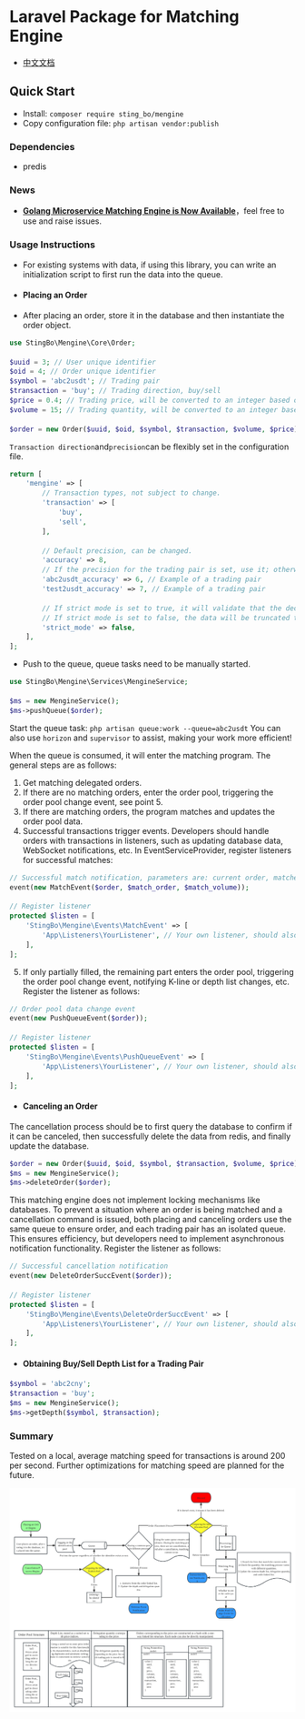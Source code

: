 # Laravel Package for Matching Engine

- [中文文档](README_CN.md)

## Quick Start

- Install: `composer require sting_bo/mengine`
- Copy configuration file: `php artisan vendor:publish`


### Dependencies
* predis

### News

* **[Golang Microservice Matching Engine is Now Available](https://github.com/stingbo/gome)**，feel free to use and raise issues.

### Usage Instructions
* For existing systems with data, if using this library, you can write an initialization script to first run the data into the queue.

* #### Placing an Order ####

* After placing an order, store it in the database and then instantiate the order object.

```php
use StingBo\Mengine\Core\Order;

$uuid = 3; // User unique identifier
$oid = 4; // Order unique identifier
$symbol = 'abc2usdt'; // Trading pair
$transaction = 'buy'; // Trading direction, buy/sell
$price = 0.4; // Trading price, will be converted to an integer based on the set precision
$volume = 15; // Trading quantity, will be converted to an integer based on the set precision

$order = new Order($uuid, $oid, $symbol, $transaction, $volume, $price);
```

`Transaction direction`and`precision`can be flexibly set in the configuration file.
```php
return [
    'mengine' => [
        // Transaction types, not subject to change.
        'transaction' => [
            'buy',
            'sell',
        ],

        // Default precision, can be changed.
        'accuracy' => 8,
        // If the precision for the trading pair is set, use it; otherwise, take the default accuracy.
        'abc2usdt_accuracy' => 6, // Example of a trading pair
        'test2usdt_accuracy' => 7, // Example of a trading pair

        // If strict mode is set to true, it will validate that the decimal places of the transaction volume or price must be less than the configured length, otherwise the order will fail.
        // If strict mode is set to false, the data will be truncated to the configured decimal places length.
        'strict_mode' => false,
    ],
];
```

* Push to the queue, queue tasks need to be manually started.
```php
use StingBo\Mengine\Services\MengineService;

$ms = new MengineService();
$ms->pushQueue($order);
```
Start the queue task:
`php artisan queue:work --queue=abc2usdt`
You can also use `horizon` and `supervisor` to assist, making your work more efficient!

When the queue is consumed, it will enter the matching program. The general steps are as follows: 
1. Get matching delegated orders.
2. If there are no matching orders, enter the order pool, triggering the order pool change event, see point 5.
3. If there are matching orders, the program matches and updates the order pool data.  
4. Successful transactions trigger events. Developers should handle orders with transactions in listeners, such as updating database data, WebSocket notifications, etc.
In EventServiceProvider, register listeners for successful matches:
```php
// Successful match notification, parameters are: current order, matched order, transaction quantity
event(new MatchEvent($order, $match_order, $match_volume));

// Register listener
protected $listen = [
    'StingBo\Mengine\Events\MatchEvent' => [
        'App\Listeners\YourListener', // Your own listener, should also be implemented asynchronously
    ],
];
```
5. If only partially filled, the remaining part enters the order pool, triggering the order pool change event, notifying K-line or depth list changes, etc.
Register the listener as follows:
```php
// Order pool data change event
event(new PushQueueEvent($order));

// Register listener
protected $listen = [
    'StingBo\Mengine\Events\PushQueueEvent' => [
        'App\Listeners\YourListener', // Your own listener, should also be implemented asynchronously
    ],
];
```

* #### Canceling an Order ####
The cancellation process should be to first query the database to confirm if it can be canceled, then successfully delete the data from redis, and finally update the database.
```php
$order = new Order($uuid, $oid, $symbol, $transaction, $volume, $price);
$ms = new MengineService();
$ms->deleteOrder($order);
```
This matching engine does not implement locking mechanisms like databases. To prevent a situation where an order is being matched and a cancellation command is issued, both placing and canceling orders use the same queue to ensure order, and each trading pair has an isolated queue. This ensures efficiency, but developers need to implement asynchronous notification functionality. Register the listener as follows:
```php
// Successful cancellation notification
event(new DeleteOrderSuccEvent($order));

// Register listener
protected $listen = [
    'StingBo\Mengine\Events\DeleteOrderSuccEvent' => [
        'App\Listeners\YourListener', // Your own listener, should also be implemented asynchronously
    ],
];
```

* #### Obtaining Buy/Sell Depth List for a Trading Pair ####
```php
$symbol = 'abc2cny';
$transaction = 'buy';
$ms = new MengineService();
$ms->getDepth($symbol, $transaction);
```

### Summary

Tested on a local, average matching speed for transactions is around 200 per second. Further optimizations for matching speed are planned for the future.

![Design of a Matching Engine Based on Redis](https://raw.githubusercontent.com/stingbo/image/master/CryptocurrencyExchange-SimpleMatchingEngineBasedOnRedis.png)
